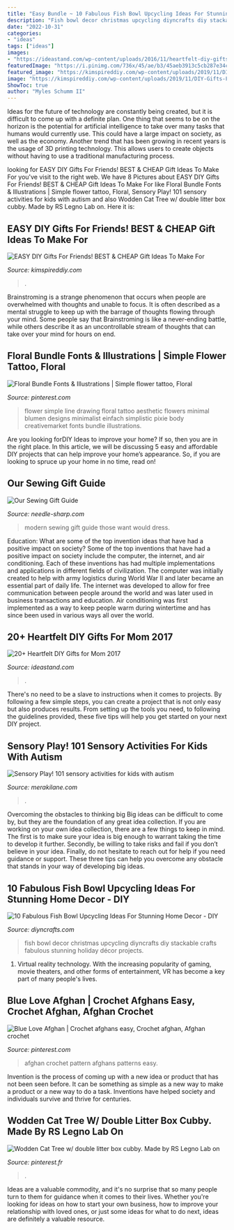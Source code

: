 ```yaml
---
title: "Easy Bundle ~ 10 Fabulous Fish Bowl Upcycling Ideas For Stunning Home Decor"
description: "Fish bowl decor christmas upcycling diyncrafts diy stackable crafts fabulous stunning holiday décor projects"
date: "2022-10-31"
categories:
- "ideas"
tags: ["ideas"]
images:
- "https://ideastand.com/wp-content/uploads/2016/11/heartfelt-diy-gifts-for-mom/5-heartfelt-diy-gifts-for-mom.jpg"
featuredImage: "https://i.pinimg.com/736x/45/ae/b3/45aeb3913c5cb287e34cea63953f1620.jpg"
featured_image: "https://kimspireddiy.com/wp-content/uploads/2019/11/DIY-Gifts-For-Friends_Edible-Candy-Treats.jpg"
image: "https://kimspireddiy.com/wp-content/uploads/2019/11/DIY-Gifts-For-Friends_Edible-Candy-Treats.jpg"
ShowToc: true
author: "Myles Schumm II"
---
```



Ideas for the future of technology are constantly being created, but it is difficult to come up with a definite plan. One thing that seems to be on the horizon is the potential for artificial intelligence to take over many tasks that humans would currently use. This could have a large impact on society, as well as the economy. Another trend that has been growing in recent years is the usage of 3D printing technology. This allows users to create objects without having to use a traditional manufacturing process.

	

		
looking for EASY DIY Gifts For Friends! BEST &amp; CHEAP Gift Ideas To Make For you've visit to the right web. We have 8 Pictures about EASY DIY Gifts For Friends! BEST &amp; CHEAP Gift Ideas To Make For like Floral Bundle Fonts &amp; Illustrations | Simple flower tattoo, Floral, Sensory Play! 101 sensory activities for kids with autism and also Wodden Cat Tree w/ double litter box cubby. Made by RS Legno Lab on. Here it is:
		
    
## EASY DIY Gifts For Friends! BEST &amp; CHEAP Gift Ideas To Make For

<img loading=lazy src="https://kimspireddiy.com/wp-content/uploads/2019/11/DIY-Gifts-For-Friends_Edible-Candy-Treats.jpg" onerror="this.onerror=null;this.src='https://tse1.mm.bing.net/th?id=OIP.Z8eb6L25Lch1PGY09bOa2gHaOC&amp;pid=15.1';" alt="EASY DIY Gifts For Friends! BEST &amp; CHEAP Gift Ideas To Make For">

_Source: kimspireddiy.com_

>. 

	

Brainstroming is a strange phenomenon that occurs when people are overwhelmed with thoughts and unable to focus. It is often described as a mental struggle to keep up with the barrage of thoughts flowing through your mind. Some people say that Brainstroming is like a never-ending battle, while others describe it as an uncontrollable stream of thoughts that can take over your mind for hours on end.

    
## Floral Bundle Fonts &amp; Illustrations | Simple Flower Tattoo, Floral

<img loading=lazy src="https://i.pinimg.com/736x/45/ae/b3/45aeb3913c5cb287e34cea63953f1620.jpg" onerror="this.onerror=null;this.src='https://tse3.mm.bing.net/th?id=OIP.hexWuepEaLZG_hXtm2NhWQHaKE&amp;pid=15.1';" alt="Floral Bundle Fonts &amp; Illustrations | Simple flower tattoo, Floral">

_Source: pinterest.com_

>flower simple line drawing floral tattoo aesthetic flowers minimal blumen designs minimalist einfach simplistic pixie body creativemarket fonts bundle illustrations. 

	

Are you looking forDIY Ideas to improve your home? If so, then you are in the right place. In this article, we will be discussing 5 easy and affordable DIY projects that can help improve your home’s appearance. So, if you are looking to spruce up your home in no time, read on!

    
## Our Sewing Gift Guide

<img loading=lazy src="https://cdn.shopify.com/s/files/1/2016/4075/files/3_1024x1024.jpg?v=1574477650" onerror="this.onerror=null;this.src='https://tse4.mm.bing.net/th?id=OIP.Y2zTya-Sm5cbMTl0GY4mYgHaF7&amp;pid=15.1';" alt="Our Sewing Gift Guide">

_Source: needle-sharp.com_

>modern sewing gift guide those want would dress. 

	

Education: What are some of the top invention ideas that have had a positive impact on society?
Some of the top inventions that have had a positive impact on society include the computer, the internet, and air conditioning. Each of these inventions has had multiple implementations and applications in different fields of civilization. The computer was initially created to help with army logistics during World War II and later became an essential part of daily life. The internet was developed to allow for free communication between people around the world and was later used in business transactions and education. Air conditioning was first implemented as a way to keep people warm during wintertime and has since been used in various ways all over the world.

    
## 20+ Heartfelt DIY Gifts For Mom 2017

<img loading=lazy src="https://ideastand.com/wp-content/uploads/2016/11/heartfelt-diy-gifts-for-mom/5-heartfelt-diy-gifts-for-mom.jpg" onerror="this.onerror=null;this.src='https://tse1.mm.bing.net/th?id=OIP.1RDouPKDDsWJ15JA-gPvtAHaSK&amp;pid=15.1';" alt="20+ Heartfelt DIY Gifts for Mom 2017">

_Source: ideastand.com_

>. 

	

There's no need to be a slave to instructions when it comes to projects. By following a few simple steps, you can create a project that is not only easy but also produces results. From setting up the tools you need, to following the guidelines provided, these five tips will help you get started on your next DIY project.

    
## Sensory Play! 101 Sensory Activities For Kids With Autism

<img loading=lazy src="http://www.merakilane.com/wp-content/uploads/2017/04/Spring-Flower-Sensory-Bottle.jpg" onerror="this.onerror=null;this.src='https://tse1.mm.bing.net/th?id=OIP.L1fpbHaVylMLGlSspUCxGQHaKq&amp;pid=15.1';" alt="Sensory Play! 101 sensory activities for kids with autism">

_Source: merakilane.com_

>. 

	

Overcoming the obstacles to thinking big
Big ideas can be difficult to come by, but they are the foundation of any great idea collection. If you are working on your own idea collection, there are a few things to keep in mind. The first is to make sure your idea is big enough to warrant taking the time to develop it further. Secondly, be willing to take risks and fail if you don’t believe in your idea. Finally, do not hesitate to reach out for help if you need guidance or support. These three tips can help you overcome any obstacle that stands in your way of developing big ideas.

    
## 10 Fabulous Fish Bowl Upcycling Ideas For Stunning Home Decor - DIY

<img loading=lazy src="https://cdn.diyncrafts.com/wp-content/uploads/2017/12/10-stackable-decor.jpg" onerror="this.onerror=null;this.src='https://tse3.mm.bing.net/th?id=OIP.uHfgZOvY5cr0_PN09NmSgwHaNO&amp;pid=15.1';" alt="10 Fabulous Fish Bowl Upcycling Ideas For Stunning Home Decor - DIY">

_Source: diyncrafts.com_

>fish bowl decor christmas upcycling diyncrafts diy stackable crafts fabulous stunning holiday décor projects. 

	

1. Virtual reality technology. With the increasing popularity of gaming, movie theaters, and other forms of entertainment, VR has become a key part of many people's lives.

    
## Blue Love Afghan | Crochet Afghans Easy, Crochet Afghan, Afghan Crochet

<img loading=lazy src="https://i.pinimg.com/736x/0b/02/85/0b028528469199b2a9c81b08c6abad38.jpg" onerror="this.onerror=null;this.src='https://tse2.mm.bing.net/th?id=OIP.sE_LIv_c5Fo19epWXXe5UwHaJw&amp;pid=15.1';" alt="Blue Love Afghan | Crochet afghans easy, Crochet afghan, Afghan crochet">

_Source: pinterest.com_

>afghan crochet pattern afghans patterns easy. 

	

Invention is the process of coming up with a new idea or product that has not been seen before. It can be something as simple as a new way to make a product or a new way to do a task. Inventions have helped society and individuals survive and thrive for centuries.

    
## Wodden Cat Tree W/ Double Litter Box Cubby. Made By RS Legno Lab On

<img loading=lazy src="https://i.pinimg.com/originals/45/f7/3d/45f73da613a12f56a8d63a6edc7176d0.jpg" onerror="this.onerror=null;this.src='https://tse3.mm.bing.net/th?id=OIP.DxQ8DGcJUEJdGKufXfiIoQHaJ4&amp;pid=15.1';" alt="Wodden Cat Tree w/ double litter box cubby. Made by RS Legno Lab on">

_Source: pinterest.fr_

>. 

	

Ideas are a valuable commodity, and it's no surprise that so many people turn to them for guidance when it comes to their lives. Whether you're looking for ideas on how to start your own business, how to improve your relationship with loved ones, or just some ideas for what to do next, ideas are definitely a valuable resource.


